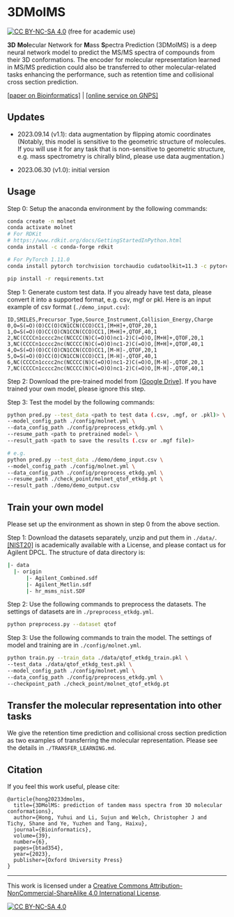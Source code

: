 # 3DMolMS

[![CC BY-NC-SA 4.0][cc-by-nc-sa-shield]][cc-by-nc-sa] (free for academic use) 

**3D** **Mol**ecular Network for **M**ass **S**pectra Prediction (3DMolMS) is a deep neural network model to predict the MS/MS spectra of compounds from their 3D conformations. The encoder for molecular representation learned in MS/MS prediction could also be transferred to other molecular-related tasks enhancing the performance, such as retention time and collisional cross section prediction. 

[[paper on Bioinformatics]](https://academic.oup.com/bioinformatics/article/39/6/btad354/7186501) | [[online service on GNPS]](https://spectrumprediction.gnps2.org)



## Updates 

- 2023.09.14 (v1.1): data augmentation by flipping atomic coordinates (Notably, this model is sensitive to the geometric structure of molecules. If you will use it for any task that is non-sensitive to geometric structure, e.g. mass spectrometry is chirally blind, please use data augmentation.) 

- 2023.06.30 (v1.0): initial version



## Usage

Step 0: Setup the anaconda environment by the following commands: 

```bash
conda create -n molnet 
conda activate molnet
# For RDKit
# https://www.rdkit.org/docs/GettingStartedInPython.html
conda install -c conda-forge rdkit

# For PyTorch 1.11.0
conda install pytorch torchvision torchaudio cudatoolkit=11.3 -c pytorch

pip install -r requirements.txt
```

Step 1: Generate custom test data. If you already have test data, please convert it into a supported format, e.g. csv, mgf or pkl. Here is an input example of csv format (`./demo_input.csv`): 

```
ID,SMILES,Precursor_Type,Source_Instrument,Collision_Energy,Charge
0,O=S(=O)(O)CC(O)CN1CCN(CCO)CC1,[M+H]+,QTOF,20,1
1,O=S(=O)(O)CC(O)CN1CCN(CCO)CC1,[M+H]+,QTOF,40,1
2,NC(CCCCn1cccc2nc(NCCCC(N)C(=O)O)nc1-2)C(=O)O,[M+H]+,QTOF,20,1
3,NC(CCCCn1cccc2nc(NCCCC(N)C(=O)O)nc1-2)C(=O)O,[M+H]+,QTOF,40,1
4,O=S(=O)(O)CC(O)CN1CCN(CCO)CC1,[M-H]-,QTOF,20,1
5,O=S(=O)(O)CC(O)CN1CCN(CCO)CC1,[M-H]-,QTOF,40,1
6,NC(CCCCn1cccc2nc(NCCCC(N)C(=O)O)nc1-2)C(=O)O,[M-H]-,QTOF,20,1
7,NC(CCCCn1cccc2nc(NCCCC(N)C(=O)O)nc1-2)C(=O)O,[M-H]-,QTOF,40,1
```

Step 2: Download the pre-trained model from [[Google Drive]](https://drive.google.com/drive/folders/1fWx3d8vCPQi-U-obJ3kVL3XiRh75x5Ce?usp=drive_link). If you have trained your own model, please ignore this step. 

Step 3: Test the model by the following commands: 

```bash
python pred.py --test_data <path to test data (.csv, .mgf, or .pkl)> \
--model_config_path ./config/molnet.yml \
--data_config_path ./config/preprocess_etkdg.yml \
--resume_path <path to pretrained model> \
--result_path <path to save the results (.csv or .mgf file)> 

# e.g.
python pred.py --test_data ./demo/demo_input.csv \
--model_config_path ./config/molnet.yml \
--data_config_path ./config/preprocess_etkdg.yml \
--resume_path ./check_point/molnet_qtof_etkdg.pt \
--result_path ./demo/demo_output.csv
```



## Train your own model

Please set up the environment as shown in step 0 from the above section. 

Step 1: Download the datasets separately, unzip and put them in `./data/`. [[NIST20]](https://www.nist.gov/programs-projects/nist23-updates-nist-tandem-and-electron-ionization-spectral-libraries) is academically available with a License, and please contact us for Agilent DPCL. The structure of data directory is: 

```bash
|- data
  |- origin
	  |- Agilent_Combined.sdf
	  |- Agilent_Metlin.sdf
	  |- hr_msms_nist.SDF
```

Step 2: Use the following commands to preprocess the datasets. The settings of datasets are in `./preprocess_etkdg.yml`. 

```bash
python preprocess.py --dataset qtof
```

Step 3: Use the following commands to train the model. The settings of model and training are in `./config/molnet.yml`. 

```bash
python train.py --train_data ./data/qtof_etkdg_train.pkl \
--test_data ./data/qtof_etkdg_test.pkl \
--model_config_path ./config/molnet.yml \
--data_config_path ./config/preprocess_etkdg.yml \
--checkpoint_path ./check_point/molnet_qtof_etkdg.pt 
```



## Transfer the molecular representation into other tasks

We give the retention time prediction and collisional cross section prediction as two examples of transferring the molecular representation. Please see the details in `./TRANSFER_LEARNING.md`. 



## Citation

If you feel this work useful, please cite: 

```
@article{hong20233dmolms,
  title={3DMolMS: prediction of tandem mass spectra from 3D molecular conformations},
  author={Hong, Yuhui and Li, Sujun and Welch, Christopher J and Tichy, Shane and Ye, Yuzhen and Tang, Haixu},
  journal={Bioinformatics},
  volume={39},
  number={6},
  pages={btad354},
  year={2023},
  publisher={Oxford University Press}
}
```

---

This work is licensed under a
[Creative Commons Attribution-NonCommercial-ShareAlike 4.0 International License][cc-by-nc-sa].

[![CC BY-NC-SA 4.0][cc-by-nc-sa-image]][cc-by-nc-sa]

[cc-by-nc-sa]: http://creativecommons.org/licenses/by-nc-sa/4.0/
[cc-by-nc-sa-image]: https://licensebuttons.net/l/by-nc-sa/4.0/88x31.png
[cc-by-nc-sa-shield]: https://img.shields.io/badge/License-CC%20BY--NC--SA%204.0-lightgrey.svg